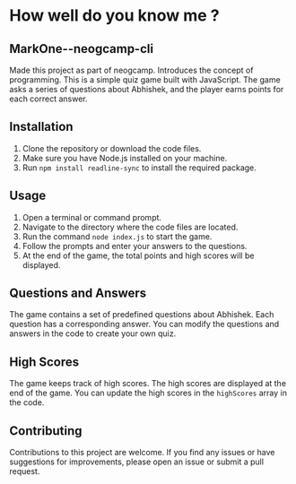 #     How well do you know me ? 
## MarkOne--neogcamp-cli

Made this project as part of neogcamp. Introduces the concept of programming.
This is a simple quiz game built with JavaScript. The game asks a series of questions about Abhishek, and the player earns points for each correct answer.

## Installation

1. Clone the repository or download the code files.
2. Make sure you have Node.js installed on your machine.
3. Run `npm install readline-sync` to install the required package.

## Usage

1. Open a terminal or command prompt.
2. Navigate to the directory where the code files are located.
3. Run the command `node index.js` to start the game.
4. Follow the prompts and enter your answers to the questions.
5. At the end of the game, the total points and high scores will be displayed.

## Questions and Answers

The game contains a set of predefined questions about Abhishek. Each question has a corresponding answer. You can modify the questions and answers in the code to create your own quiz.

## High Scores

The game keeps track of high scores. The high scores are displayed at the end of the game. You can update the high scores in the `highScores` array in the code.

## Contributing

Contributions to this project are welcome. If you find any issues or have suggestions for improvements, please open an issue or submit a pull request.
